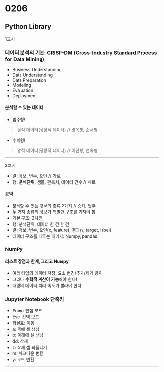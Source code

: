 # 0206

## Python Library

1교시

### 데이터 분석의 기본: CRISP-DM (Cross-Industry Standard Process for Data Mining)
- Business Understanding
- Data Understanding
- Data Preparation
- Modeling
- Evaluation
- Deployment

#### 분석할 수 있는 데이터
- 범주형!
> 질적 데이터(정성적 데이터) // 명목형, 순서형
- 수치형!
> 양적 데이터(정량적 데이터) // 이산형, 연속형
---
2교시
- 열: 정보, 변수, 요인 // 가로
- 행: **분석단위**, 샘플, 관측치, 데이터 건수 // 세로

#### 요약
- 분석할 수 있는 정보의 종류 2가지 // 숫자, 범주
- 두 가지 종류의 정보가 특별한 구조를 가져야 함
- 기본 구조: 2차원
- 행: 분석단위, 데이터 한 건 한 건
- 열: 정보, 변수, 요인(x, feature), 결과(y, target, label)
- 데이터 구조를 다루는 패키지: Numpy, pandas

### NumPy
#### 리스트 장점과 한계, 그리고 Numpy
- 여러 타입의 데이터 저장, 요소 변경/추가/제거 용이
- 그러나 **수학적 계산이 가능**해야 한다!
- 대량의 데이터 처리 속도가 빨라야 한다!

### Jupyter Notebook 단축키
- Enter: 편집 모드
- Esc: 선택 모드
- 화살표: 이동
- a: 위에 셀 생성
- b: 아래에 셀 생성
- dd: 삭제
- z: 삭제 셀 되돌리기
- m: 마크다운 변환
- y: 코드 변환
---
